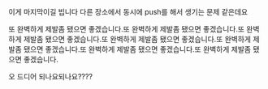 이게 마지막이길 빕니다 다른 장소에서 동시에 push를 해서 생기는 문제 같은데요

또 완벽하게 제발좀 됐으면 좋겠습니다.또 완벽하게 제발좀 됐으면 좋겠습니다.또 완벽하게 제발좀 됐으면 좋겠습니다.또 완벽하게 제발좀 됐으면 좋겠습니다.또 완벽하게 제발좀 됐으면 좋겠습니다.또 완벽하게 제발좀 됐으면 좋겠습니다.또 완벽하게 제발좀 됐으면 좋겠습니다.



오 드디어 되나요되나요????